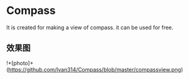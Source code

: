 # Compass

It is created for making a view of compass. it can be used for free.

## 效果图
!+[photo]+(https://github.com/lvan314/Compass/blob/master/compassview.png)
